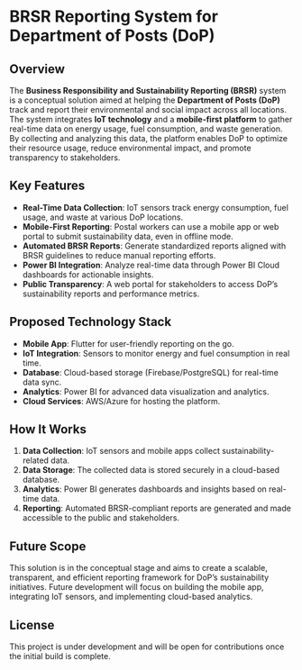 # BRSR Reporting System for Department of Posts (DoP)

## Overview
The **Business Responsibility and Sustainability Reporting (BRSR)** system is a conceptual solution aimed at helping the **Department of Posts (DoP)** track and report their environmental and social impact across all locations. The system integrates **IoT technology** and a **mobile-first platform** to gather real-time data on energy usage, fuel consumption, and waste generation. By collecting and analyzing this data, the platform enables DoP to optimize their resource usage, reduce environmental impact, and promote transparency to stakeholders.

## Key Features
- **Real-Time Data Collection**: IoT sensors track energy consumption, fuel usage, and waste at various DoP locations.
- **Mobile-First Reporting**: Postal workers can use a mobile app or web portal to submit sustainability data, even in offline mode.
- **Automated BRSR Reports**: Generate standardized reports aligned with BRSR guidelines to reduce manual reporting efforts.
- **Power BI Integration**: Analyze real-time data through Power BI Cloud dashboards for actionable insights.
- **Public Transparency**: A web portal for stakeholders to access DoP’s sustainability reports and performance metrics.

## Proposed Technology Stack
- **Mobile App**: Flutter for user-friendly reporting on the go.
- **IoT Integration**: Sensors to monitor energy and fuel consumption in real time.
- **Database**: Cloud-based storage (Firebase/PostgreSQL) for real-time data sync.
- **Analytics**: Power BI for advanced data visualization and analytics.
- **Cloud Services**: AWS/Azure for hosting the platform.

## How It Works
1. **Data Collection**: IoT sensors and mobile apps collect sustainability-related data.
2. **Data Storage**: The collected data is stored securely in a cloud-based database.
3. **Analytics**: Power BI generates dashboards and insights based on real-time data.
4. **Reporting**: Automated BRSR-compliant reports are generated and made accessible to the public and stakeholders.

## Future Scope
This solution is in the conceptual stage and aims to create a scalable, transparent, and efficient reporting framework for DoP’s sustainability initiatives. Future development will focus on building the mobile app, integrating IoT sensors, and implementing cloud-based analytics.

## License
This project is under development and will be open for contributions once the initial build is complete.
